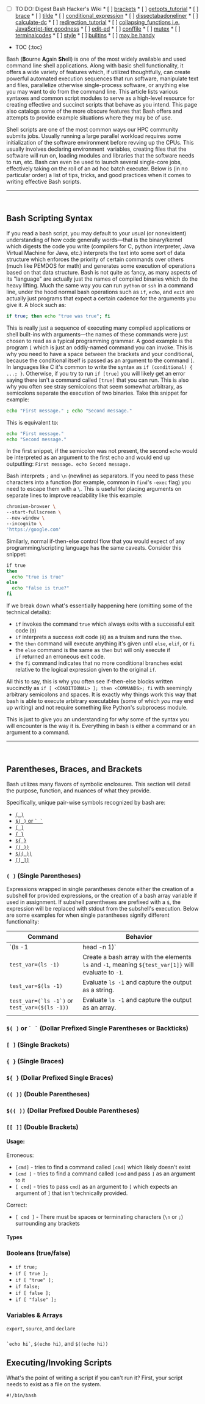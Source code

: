 
  * [ ]  TO DO: Digest Bash Hacker's Wiki
    * [ ]  [brackets](https://dev.to/rpalo/bash-brackets-quick-reference-4eh6)
    * [ ]  [getopts_tutorial](http://wiki.bash-hackers.org/howto/getopts_tutorial)
    * [ ]  [brace](http://wiki.bash-hackers.org/syntax/expansion/brace)
    * [ ]  [tilde](http://wiki.bash-hackers.org/syntax/expansion/tilde)
    * [ ]  [conditional_expression](http://wiki.bash-hackers.org/syntax/ccmd/conditional_expression)
    * [ ]  [dissectabadoneliner](http://wiki.bash-hackers.org/howto/dissectabadoneliner)
    * [ ]  [calculate-dc](http://wiki.bash-hackers.org/howto/calculate-dc)
    * [ ]  [redirection_tutorial](http://wiki.bash-hackers.org/howto/redirection_tutorial)
    * [ ]  [collapsing_functions i.e. JavaScript-tier goodness](http://wiki.bash-hackers.org/howto/collapsing_functions)
    * [ ]  [edit-ed](http://wiki.bash-hackers.org/howto/edit-ed)
    * [ ]  [conffile](http://wiki.bash-hackers.org/howto/conffile)
    * [ ]  [mutex](http://wiki.bash-hackers.org/howto/mutex)
    * [ ]  [terminalcodes](http://wiki.bash-hackers.org/scripting/terminalcodes)
    * [ ]  [style](http://wiki.bash-hackers.org/scripting/style)
    * [ ]  [builtins](https://www.gnu.org/software/bash/manual/html_node/Bourne-Shell-Builtins.html#Bourne-Shell-Builtins)
    * [ ]  [may be handy](https://ryanstutorials.net/bash-scripting-tutorial/bash-if-statements.php)

* TOC
{:toc}

Bash (**B**ourne **A**gain **Sh**ell) is one of the most widely available and used command line shell applications. Along with basic shell functionality, it offers a wide variety of features which, if utilized thoughtfully, can create powerful automated execution sequences that run software, manipulate text and files, parallelize otherwise single-process software, or anything else you may want to do from the command line. This article lists various syntaxes and common script modules to serve as a high-level resource for creating effective and succinct scripts that behave as you intend. This page also catalogs some of the more obscure features that Bash offers and attempts to provide example situations where they may be of use.

Shell scripts are one of the most common ways our HPC community submits jobs. Usually running a large parallel workload requires some initialization of the software environment before revving up the CPUs. This usually involves declaring environment  variables, creating files that the software will run on, loading modules and libraries that the software needs to run, etc. Bash can even be used to launch several single-core jobs, effectively taking on the roll of an ad hoc batch executer. Below is (in no particular order) a list of tips, tricks, and good practices when it comes to writing effective Bash scripts.

---
<br>

## Bash Scripting Syntax

If you read a bash script, you may default to your usual (or nonexistent) understanding of how code generally words&mdash;that is the binary/kernel which digests the code you write (compilers for C, python interpreter, Java Virtual Machine for Java, etc.) interprets the text into some sort of data structure which enforces the priority of certain commands over others (much like PEMDOS for math) and generates some execution of operations based on that data structure. Bash is not quite as fancy, as many aspects of its "language" are actually just the names of compiled binaries which do the heavy lifting. Much the same way you can run `python` or `ssh` in a command line, under the hood normal bash operations such as `if`, `echo`, and `exit` are actually just programs that expect a certain cadence for the arguments you give it. A block such as:

```bash
if true; then echo "true was true"; fi
```
This is really just a sequence of executing many compiled applications or shell built-ins with arguments&mdash;the names of these commands were just chosen to read as a typical programming grammar. A good example is the program `[` which is just an oddly-named command you can invoke. This is why you need to have a space between the brackets and your conditional, because the conditional itself is passed as an argument to the command `[`. In languages like C it's common to write the syntax as `if (conditional) { ...; }`. Otherwise, if you try to run `if [true]` you will likely get an error saying there isn't a command called `[true]` that you can run. This is also why you often see stray semicolons that seem somewhat arbitrary, as semicolons separate the execution of two binaries. Take this snippet for example:
```bash
echo "First message." ; echo "Second message."
```
This is equivalent to:
```bash
echo "First message."
echo "Second message."
```
In the first snippet, if the semicolon was not present, the second `echo` would be interpreted as an argument to the first echo and would end up outputting: `First message. echo Second message.`

Bash interprets `;` and `\n` (newline) as separators. If you need to pass these characters into a function (for example, common in `find`'s `-exec` flag) you need to escape them with a `\`. This is useful for placing arguments on separate lines to improve readability like this example:
```bash
chromium-browser \
--start-fullscreen \
--new-window \
--incognito \
'https://google.com'
```

Similarly, normal if-then-else control flow that you would expect of any programming/scripting language has the same caveats. Consider this snippet:
```bash
if true
then
  echo "true is true"
else
  echo "false is true?"
fi
```
If we break down what's essentially happening here (omitting some of the technical details):
*   `if` invokes the command `true` which always exits with a successful exit code (`0`)
*   `if` interprets a success exit code (`0`) as a truism and runs the `then`.
*   the `then` command will execute anything it's given until `else`, `elif`, or `fi`
*   the `else` command is the same as `then` but will only execute if `if` returned an erroneous exit code.
*   the `fi` command indicates that no more conditional branches exist relative to the logical expression given to the original `if`.

All this to say, this is why you often see if-then-else blocks written succinctly as `if [ <CONDITIONAL> ]; then <COMMANDS>; fi` with seemingly arbitrary semicolons and spaces. It is exactly why things work this way that bash is able to execute arbitrary executables (some of which _you_ may end up writing) and not require something like Python's subprocess module.

This is just to give you an understanding for _why_ some of the syntax you will encounter is the way it is. Everything in bash is either a command or an argument to a command.

---
<br>

## Parentheses, Braces, and Brackets

Bash utilizes many flavors of symbolic enclosures. This section will detail the purpose, function, and nuances of what they provide.

Specifically, unique pair-wise symbols recognized by bash are:
* [`( )`](#--single-parentheses)
* [`$( )` or `` ` ` ``](#--or-----dollar-prefixed-single-parentheses-or-backticks)
* [`[ ]`](#--single-brackets)
* [`{ }`](#--single-braces)
* [`${ }`](#--dollar-prefixed-single-braces)
* [`(( ))`](#--double-parentheses)
* [`$(( ))`](#--dollar-prefixed-double-parentheses)
* [`[[ ]]`](#--double-brackets)
  
### `( )` (Single Parentheses)

Expressions wrapped in single parantheses denote either the creation of a subshell for provided expressions, or the creation of a bash array variable if used in assignment. If subshell parentheses are prefixed with a `$`, the expression will be replaced with stdout from the subshell's execution. Below are some examples for when single parantheses signify different functionality:

| Command                           	| Behavior      	|
|-------------------------------------------------	|------------------------------------------------------------------------------------------------------	|
| `(ls -1 | head -n 1)`                           	| Run the command in a subshell. This will return the exit code of the last process that was ran.      	|
| `test_var=(ls -1)`                              	| Create a bash array with the elements `ls` and `-1`, meaning `${test_var[1]}` will evaluate to `-1`. 	|
| `test_var=$(ls -1)`                             	| Evaluate `ls -1` and capture the output as a string.                                                 	|
| ``test_var=(`ls -1`)`` or `test_var=($(ls -1))` 	| Evaluate `ls -1` and capture the output as an array.                                                 	|
|                                                 	|                                                                                                      	|

### `$( )` or  `` ` ` `` (Dollar Prefixed Single Parentheses or Backticks)


### `[ ]` (Single Brackets)
### `{ }` (Single Braces)
### `${ }` (Dollar Prefixed Single Braces)
### `(( ))` (Double Parentheses)
### `$(( ))` (Dollar Prefixed Double Parentheses)
### `[[ ]]` (Double Brackets)

#### Usage:
Erroneous:
* `[cmd]`   - tries to find a command called `[cmd]` which likely doesn't exist
* `[cmd ]`  - tries to find a command called `[cmd` and pass `]` as an argument to it
* `[ cmd]`  - tries to pass `cmd]` as an argument to `[` which expects an argument of `]` that isn't technically provided.

Correct:
* `[ cmd ]` - There must be spaces or terminating characters (`\n` or `;`) surrounding any brackets

#### Types



### Booleans (true/false)

* `if true;`
* `if [ true ];`
* `if [ "true" ];`
* `if false;`
* `if [ false ];`
* `if [ "false" ];`

### Variables & Arrays

`export`, `source`, and `declare`

### 

`` `echo hi` ``, `$(echo hi)`, and `$((echo hi))`



  

Executing/Invoking Scripts
--------------------------

What's the point of writing a script if you can't run it? First, your script needs to exist as a file on the system.

`#!/bin/bash`
